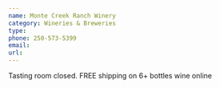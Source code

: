 ```yaml
---
name: Monte Creek Ranch Winery
category: Wineries & Breweries
type: 
phone: 250-573-5399
email: 
url: 
---
```


Tasting room closed. FREE shipping on 6+ bottles wine online